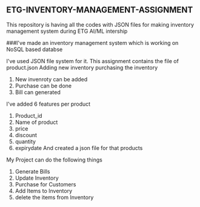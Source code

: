 ## ETG-INVENTORY-MANAGEMENT-ASSIGNMENT
This repository is having all the codes with JSON files for making inventory management system during ETG  AI/ML intership

###I've made an inventory management system which is working on NoSQL based databse

I've used JSON file system for it.
This assignment contains the file of 
product.json
Adding new inventory
purchasing the inventory
1. New invenroty can be added
2. Purchase can be done
3. Bill can generated

I've added 6 features per product
1. Product_id
2. Name of product
3. price
4. discount
5. quantity
6. expirydate
And created a json file for that products
 
My Project can do the following things
1. Generate Bills
2. Update Inventory
3. Purchase for Customers
4. Add Items to Inventory
5. delete the items from Inventory
